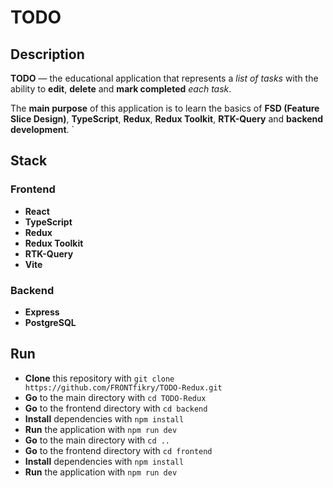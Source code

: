 

# TODO

## Description

**TODO** — the educational application that represents a *list of tasks* with the ability to **edit**, **delete** and **mark completed** *each task*. 

The **main purpose** of this application is to learn the basics of **FSD (Feature Slice Design)**, **TypeScript**, **Redux**, **Redux Toolkit**, **RTK-Query** and **backend development**.
`
## Stack

### Frontend

* **React**
* **TypeScript**
* **Redux**
* **Redux Toolkit**
* **RTK-Query**
* **Vite**

### Backend
* **Express**
* **PostgreSQL**

## Run

* **Clone** this repository with `git clone https://github.com/FRONTfikry/TODO-Redux.git`
* **Go** to the main directory with `cd TODO-Redux`
* **Go** to the frontend directory with `cd backend`
* **Install** dependencies with `npm install`
* **Run** the application with `npm run dev`
* **Go** to the main directory with `cd ..`
* **Go** to the frontend directory with `cd frontend`
* **Install** dependencies with `npm install`
* **Run** the application with `npm run dev`